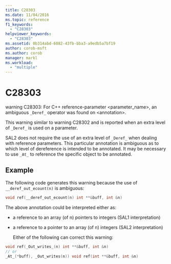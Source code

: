 ```yaml
---
title: C28303
ms.date: 11/04/2016
ms.topic: reference
f1_keywords:
  - "C28303"
helpviewer_keywords:
  - "C28303"
ms.assetid: 0b314abd-6082-43fb-bba3-a9edb5a7bf19
author: corob-msft
ms.author: corob
manager: markl
ms.workload:
  - "multiple"
---
```

# C28303
warning C28303: For C++ reference-parameter <parameter_name>, an ambiguous `_Deref_` operator was found on \<annotation>.

 This warning similar to warning C28302 and is reported when an extra level of `_Deref_` is used on a parameter.

 SAL2 does not require the use of an extra level of `_Deref_` when dealing with reference parameters. This particular annotation is ambiguous as to which level of dereference is intended to be annotated. It may be necessary to use `_At_` to reference the specific object to be annotated.

## Example
 The following code generates this warning because the use of `__deref_out_ecount(n)` is ambiguous:

```cpp
void ref(__deref_out_ecount(n) int **&buff, int &n)
```

 The above annotation could be interpreted either as:

- a reference to an array (of n) pointers to integers (SAL1 interpretation)

- a reference to a pointer to an array (of n) integers (SAL2 interpretation)

  Either of the following can correct this warning:

```cpp
void ref(_Out_writes_(n) int **&buff, int &n)
// or
_At_(*buff), _Out_writes(n)) void ref(int **&buff, int &n)
```
